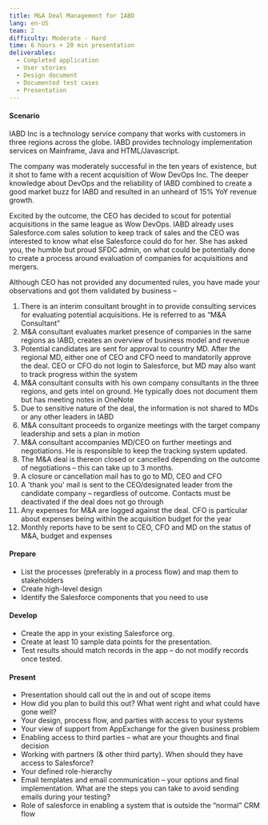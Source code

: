 ```yaml
---
title: M&A Deal Management for IABD
lang: en-US
team: 2
difficulty: Moderate - Hard
time: 6 hours + 20 min presentation
deliverables:
  - Completed application
  - User stories
  - Design document
  - Documented test cases
  - Presentation
---
```


#### Scenario

IABD Inc is a technology service company that works with customers in three regions across the globe. IABD provides technology implementation services on Mainframe, Java and HTML/Javascript.

The company was moderately successful in the ten years of existence, but it shot to fame with a recent acquisition of Wow DevOps Inc. The deeper knowledge about DevOps and the reliability of IABD combined to create a good market buzz for IABD and resulted in an unheard of 15% YoY revenue growth.

Excited by the outcome, the CEO has decided to scout for potential acquisitions in the same league as Wow DevOps. IABD already uses Salesforce.com sales solution to keep track of sales and the CEO was interested to know what else Salesforce could do for her. She has asked you, the humble but proud SFDC admin, on what could be potentially done to create a process around evaluation of companies for acquisitions and mergers.

Although CEO has not provided any documented rules, you have made your observations and got them validated by business –

1. There is an interim consultant brought in to provide consulting services for evaluating potential acquisitions. He is referred to as “M&A Consultant”
2. M&A consultant evaluates market presence of companies in the same regions as IABD, creates an overview of business model and revenue
3. Potential candidates are sent for approval to country MD. After the regional MD, either one of CEO and CFO need to mandatorily approve the deal. CEO or CFO do not login to Salesforce, but MD may also want to track progress within the system
4. M&A consultant consults with his own company consultants in the three regions, and gets intel on ground. He typically does not document them but has meeting notes in OneNote
5. Due to sensitive nature of the deal, the information is not shared to MDs or any other leaders in IABD
6. M&A consultant proceeds to organize meetings with the target company leadership and sets a plan in motion
7. M&A consultant accompanies MD/CEO on further meetings and negotiations. He is responsible to keep the tracking system updated.
8. The M&A deal is thereon closed or cancelled depending on the outcome of negotiations – this can take up to 3 months.
9. A closure or cancellation mail has to go to MD, CEO and CFO
10. A 'thank you' mail is sent to the CEO/designated leader from the candidate company – regardless of outcome. Contacts must be deactivated if the deal does not go through
11. Any expenses for M&A are logged against the deal. CFO is particular about expenses being within the acquisition budget for the year
12. Monthly reports have to be sent to CEO, CFO and MD on the status of M&A, budget and expenses

#### Prepare

- List the processes (preferably in a process flow) and map them to stakeholders
- Create high-level design
- Identify the Salesforce components that you need to use

#### Develop

- Create the app in your existing Salesforce org.
- Create at least 10 sample data points for the presentation.
- Test results should match records in the app – do not modify records once tested.

#### Present

- Presentation should call out the in and out of scope items
- How did you plan to build this out? What went right and what could have gone well?
- Your design, process flow, and parties with access to your systems
- Your view of support from AppExchange for the given business problem
- Enabling access to third parties – what are your thoughts and final decision
- Working with partners (& other third party). When should they have access to Salesforce?
- Your defined role-hierarchy
- Email templates and email communication – your options and final implementation. What are the steps you can take to avoid sending emails during your testing?
- Role of salesforce in enabling a system that is outside the “normal” CRM flow
